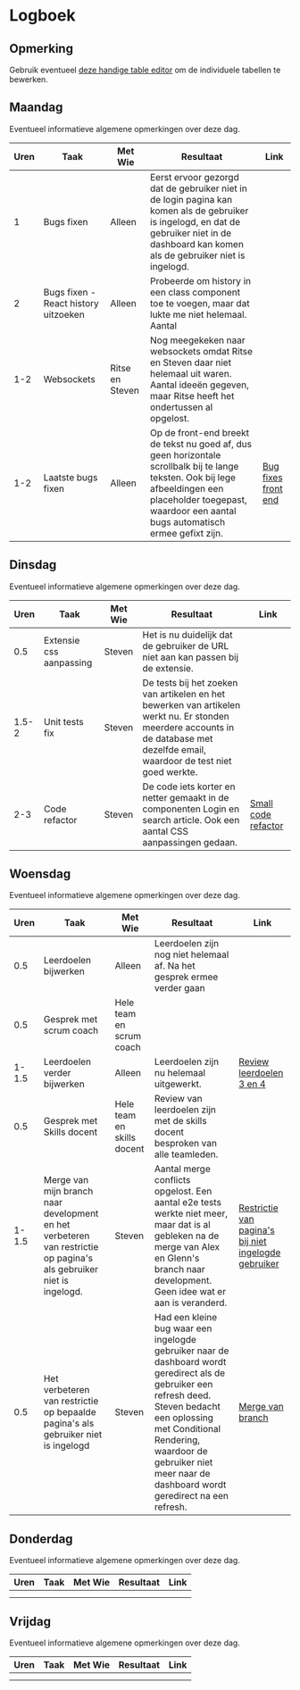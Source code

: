 # Logboek

## Opmerking
Gebruik eventueel [deze handige table editor](https://www.tablesgenerator.com/markdown_tables) om de individuele tabellen te bewerken.

## Maandag
Eventueel informatieve algemene opmerkingen over deze dag.

| Uren | Taak                                 | Met Wie         | Resultaat                                                                                                                                                                                                      | Link                                                                                                                           |
|------|--------------------------------------|-----------------|----------------------------------------------------------------------------------------------------------------------------------------------------------------------------------------------------------------|--------------------------------------------------------------------------------------------------------------------------------|
| 1    | Bugs fixen                           | Alleen          | Eerst ervoor gezorgd dat de gebruiker niet in de login pagina kan komen als de gebruiker is ingelogd, en dat de gebruiker niet in de dashboard kan komen als de gebruiker niet is ingelogd.                    |                                                                                                                                |
| 2    | Bugs fixen - React history uitzoeken | Alleen          | Probeerde om history in een class component toe te voegen, maar dat lukte me niet helemaal. Aantal                                                                                                             |                                                                                                                                |
| 1-2  | Websockets                           | Ritse en Steven | Nog meegekeken naar websockets omdat Ritse en Steven daar niet helemaal uit waren. Aantal ideeën gegeven, maar Ritse heeft het ondertussen al opgelost.                                                        |                                                                                                                                |
| 1-2  | Laatste bugs fixen                   | Alleen          | Op de front-end breekt de tekst nu goed af, dus geen horizontale scrollbalk bij te lange teksten. Ook bij lege afbeeldingen een placeholder toegepast, waardoor een aantal bugs automatisch ermee gefixt zijn. | [Bug fixes front end](https://github.com/HANICA-DWA/sep2020-project-pardellos/commit/7982d571c79f86c305d478512af99345f68cbc66) |


## Dinsdag
Eventueel informatieve algemene opmerkingen over deze dag.

| Uren  | Taak                    | Met Wie | Resultaat                                                                                                                                                                        | Link                                                                                                                           |
|-------|-------------------------|---------|----------------------------------------------------------------------------------------------------------------------------------------------------------------------------------|--------------------------------------------------------------------------------------------------------------------------------|
| 0.5   | Extensie css aanpassing | Steven  | Het is nu duidelijk dat de gebruiker de URL niet aan kan passen bij de extensie.                                                                                                 |                                                                                                                                |
| 1.5-2 | Unit tests fix          | Steven  | De tests bij het zoeken van artikelen en het bewerken van artikelen werkt nu. Er stonden meerdere accounts in de database met dezelfde email, waardoor de test niet goed werkte. |                                                                                                                                |
| 2-3   | Code refactor           | Steven  | De code iets korter en netter gemaakt in de componenten Login en search article. Ook een aantal CSS aanpassingen gedaan.                                                         | [Small code refactor](https://github.com/HANICA-DWA/sep2020-project-pardellos/commit/0d4a43e173d30d55bfb3c07f89dfebec932cd335) |

## Woensdag
Eventueel informatieve algemene opmerkingen over deze dag.

| Uren  | Taak                                                                                                                | Met Wie                    | Resultaat                                                                                                                                                                                                                                                        | Link                                                                                                                                                                                              |
|-------|---------------------------------------------------------------------------------------------------------------------|----------------------------|------------------------------------------------------------------------------------------------------------------------------------------------------------------------------------------------------------------------------------------------------------------|---------------------------------------------------------------------------------------------------------------------------------------------------------------------------------------------------|
| 0.5   | Leerdoelen bijwerken                                                                                                | Alleen                     | Leerdoelen zijn nog niet helemaal af. Na het gesprek ermee verder gaan                                                                                                                                                                                           |                                                                                                                                                                                                   |
| 0.5   | Gesprek met scrum coach                                                                                             | Hele team en scrum coach   |                                                                                                                                                                                                                                                                  |                                                                                                                                                                                                   |
| 1-1.5 | Leerdoelen verder bijwerken                                                                                         | Alleen                     | Leerdoelen zijn nu helemaal uitgewerkt.                                                                                                                                                                                                                          | [Review leerdoelen 3 en 4](https://github.com/HANICA-DWA/sep2020-stud-kachung-li/blob/master/project/individuele_documenten/persoonlijk_onderzoeken/week_8_post-game/review_leerdoelen_3_en_4.md) |
| 0.5   | Gesprek met Skills docent                                                                                           | Hele team en skills docent | Review van leerdoelen zijn met de skills docent besproken van alle teamleden.                                                                                                                                                                                    |                                                                                                                                                                                                   |
| 1-1.5 | Merge van mijn branch naar development en het verbeteren van restrictie op pagina's als gebruiker niet is ingelogd. | Steven                     | Aantal merge conflicts opgelost. Een aantal e2e tests werkte niet meer, maar dat is al gebleken na de merge van Alex en Glenn's branch naar development. Geen idee wat er aan is veranderd.                                                                      | [Restrictie van pagina's bij niet ingelogde gebruiker](https://github.com/HANICA-DWA/sep2020-project-pardellos/commit/10d09dd38b10e91fc84051ef6585251bf28516e4)                                   |
| 0.5   | Het verbeteren van restrictie op bepaalde pagina's als gebruiker niet is ingelogd                                   | Steven                     | Had een kleine bug waar een ingelogde gebruiker naar de dashboard wordt geredirect als de gebruiker een refresh deed. Steven bedacht een oplossing met Conditional Rendering, waardoor de gebruiker niet meer naar de dashboard wordt geredirect na een refresh. | [Merge van branch](https://github.com/HANICA-DWA/sep2020-project-pardellos/commit/9946b4c01037dbc9cd5e72f9460321660a772ad7)                                                                       |

## Donderdag
Eventueel informatieve algemene opmerkingen over deze dag.

| Uren | Taak | Met Wie | Resultaat | Link |
|------|------|---------|-----------|------|
|  |  |  |  |  |
|  |  |  |  |  |


## Vrijdag
Eventueel informatieve algemene opmerkingen over deze dag.

| Uren | Taak | Met Wie | Resultaat | Link |
|------|------|---------|-----------|------|
|  |  |  |  |  |
|  |  |  |  |  |

